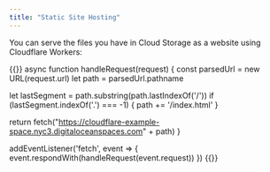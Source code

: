 ```yaml
---
title: "Static Site Hosting"
---
```


You can serve the files you have in Cloud Storage as a website using Cloudflare Workers:

{{<highlight javascript>}}
async function handleRequest(request) {
  const parsedUrl = new URL(request.url)
  let path = parsedUrl.pathname

  let lastSegment = path.substring(path.lastIndexOf('/'))
  if (lastSegment.indexOf('.') === -1) {
    path += '/index.html'
  }

  return fetch("https://cloudflare-example-space.nyc3.digitaloceanspaces.com" + path)
}

addEventListener('fetch', event => {
  event.respondWith(handleRequest(event.request))
})
{{</highlight>}}
